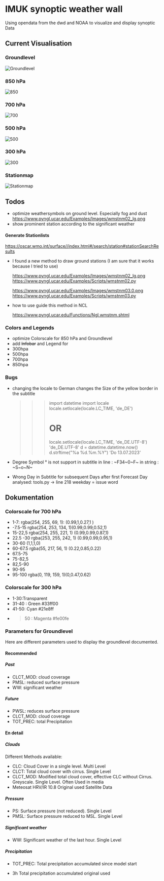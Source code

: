 # IMUK synoptic weather wall

Using opendata from the dwd and NOAA to visualize and display synoptic Data

## Current Visualisation
### Groundlevel
![Groundlevel](ressources/documentation/pics/boden_000.jpg )

### 850 hPa
![850](ressources/documentation/pics/850_000.jpg )

### 700 hPa
![700](ressources/documentation/pics/700_000.jpg )

### 500 hPa
![500](ressources/documentation/pics/500_000.jpg )

### 300 hPa
![300](ressources/documentation/pics/300_000.jpg )

### Stationmap
![Stationmap](ressources/documentation/pics/wmstnm03.png)

## Todos


- optimize weathersymbols on ground level. Especially fog and dust
      https://www.pyngl.ucar.edu/Examples/Images/wmstnm02_lg.png
- show prominent station according to the significant weather





#### Generate Stationlists
  https://oscar.wmo.int/surface//index.html#/search/station#stationSearchResults


- I found a new method to draw ground stations (I am sure that it works because I tried to use)

    https://www.pyngl.ucar.edu/Examples/Images/wmstnm02_lg.png
    https://www.pyngl.ucar.edu/Examples/Scripts/wmstnm02.py

    https://www.pyngl.ucar.edu/Examples/Images/wmstnm03.0.png
    https://www.pyngl.ucar.edu/Examples/Scripts/wmstnm03.py

- how to use guide this method in NCL

    https://www.pyngl.ucar.edu/Functions/Ngl.wmstnm.shtml

### Colors and Legends
- optimize Colorscale for 850 hPa and Groundlevel
- add ~~Infobar~~ and Legend for
-   300hpa
-   500hpa
-   700hpa
-   850hpa

### Bugs
- changing the locale to German changes the Size of the yellow border in the subtitle
  >>> import datetime
  >>> import locale
  >>> locale.setlocale(locale.LC_TIME, 'de_DE')
  >>> # OR
  >>> locale.setlocale(locale.LC_TIME, 'de_DE.UTF-8')
  'de_DE.UTF-8'
  >>> d = datetime.datetime.now()
  >>> d.strftime("%a %d.%m.%Y")
  'Do 13.07.2023'
  
-  Degree Symbol ° is not support in subtitle
  in line   : ~F34~0~F~
  in string : ~S~o~N~

- Wrong Day in Subtitle for subsequent Days after first Forecast Day
  analysed: tools.py -> line 218
  weekday = issue word


## Dokumentation
### Colorscale for 700 hPa
- 1-7: rgba(254, 255, 69, 1): (0.99,1,0.27,1 )
- -7.5-15 rgba(254, 253, 134, 1)(0.99,0.99,0.52,1)
- 15-22,5 rgba(254, 255, 221, 1) (0.99,0.99,0.87,1)
- 22.5 -30 rgba(253, 255, 242, 1) (0.99,0.99,0.95,1)
- 30-60 (1,1,1,0)
- 60-67.5 rgba(55, 217, 56, 1) (0.22,0.85,0.22)
- 67.5-75
- 75-82,5 
- 82,5-90
- 90-95
- 95-100 rgba(0, 119, 159, 1)(0,0.47,0.62)
### Colorscale for 300 hPa

- 1-30:Transparent 
- 31-40 : Green #33ff00
- 41-50:  Cyan #21e8ff
- >50 : Magenta #fe00fe

### Parameters for Groundlevel
Here are different parameters used to display the groundlevel documented.

#### Recommended 
##### Past
- CLCT_MOD:  cloud coverage
- PMSL: reduced surface pressure
- WW:  significant weather

##### Future
- PWSL: reduces surface pressure
- CLCT_MOD: cloud coverage
- TOT_PREC: total Precipitation

#### En detail
##### Clouds
Different Methods available:

- CLC: Cloud Cover in a single level. Multi Level
- CLCT: Total cloud cover with cirrus. Single Level
- CLCT_MOD: Modified total cloud cover, effective CLC without Cirrus. Greyscale. Single Level. Often Used in media
- Meteosat HRV/IR 10.8 Original used Satellite Data

##### Pressure
- PS: Surface pressure (not reduced). Single Level
- PMSL: Surface pressure reduced to MSL. Single Level

##### Significant weather

- WW: Significant weather of the last hour. Single Level

##### Precipitation

- TOT_PREC: Total precipitation accumulated since model start

- 3h Total precipitation accumulated original used 
